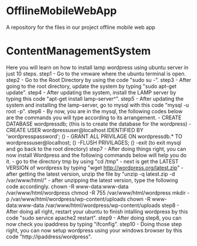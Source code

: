 # OfflineMobileWebApp
A repository for the files in our project offline mobile web app

# ContentManagementSystem 
Here you will learn on how to install lamp wordpress using ubuntu server in just 10 steps.
  step1 - Go to the vmware where the ubuntu terminal is open.
  step2 - Go to the Root Directory by using the code "sudo su -".
  step3 - After going to the root directory, update the system by typing "sudo apt-get update".
  step4 - After updating the system, install the LAMP server by typing this code "apt-get install lamp-server^".
  step5 - After updating the system and installing the lamp-server, go to mysql with this code "mysql -u root -p".
  step6 - By now, you are in the mysql, the following codes below are the commands you will type according to its arrangement.
		- CREATE DATABASE wordpressdb; (this is to create the database for the wordpress)
		- CREATE USER wordpressuser@localhost IDENTIFIED BY 'wordpresspassword'; ()
		- GRANT ALL PRIVILAGE ON wordpressdb.* TO wordpressuser@localhost; ()
		-FLUSH PRIVILAGES; ()
		-exit (to exit mysql and go back to the root directory)
  step7 - After doing things right, you can now install Wordpress and the following commands below will help you do it. 
		- go to the directory tmp by using "cd /tmp"
		- next is get the LATEST VERSION of wordpress by typing "wget http://wordpress.org/latest.zip"
		- after getting the latest version, unzip the file by "unzip -q latest.zip -d /var/www/html/"
		- after unzipping the latest version, type the following code accordingly.
			  chown -R www-data:www-data /var/www/html/wordpress
			  chmod -R 755 /var/www/html/wordpress
			  mkdir -p /var/www/html/wordpress/wp-content/uploads
			  chown -R www-data:www-data /var/www/html/wordpress/wp-content/uploads
  step8 - After doing all right, restart your ubuntu to finish intalling wordpress by this code "sudo service apache2 restart".
	step9 - After doing step8, you can now check you ipaddress by typing "ifconfig".
	step10 - Doing those step right, you can now setup wordpress using your windows browser by this code "http://ipaddress/wordpress".
